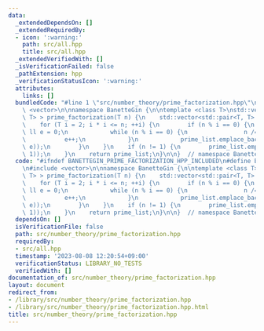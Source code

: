 ```yaml
---
data:
  _extendedDependsOn: []
  _extendedRequiredBy:
  - icon: ':warning:'
    path: src/all.hpp
    title: src/all.hpp
  _extendedVerifiedWith: []
  _isVerificationFailed: false
  _pathExtension: hpp
  _verificationStatusIcon: ':warning:'
  attributes:
    links: []
  bundledCode: "#line 1 \"src/number_theory/prime_factorization.hpp\"\n\n\n\n#include\
    \ <vector>\n\nnamespace BanetteGin {\n\ntemplate <class T>\nstd::vector<std::pair<T,\
    \ T> > prime_factorization(T n) {\n    std::vector<std::pair<T, T> > prime_list;\n\
    \    for (T i = 2; i * i <= n; ++i) {\n        if (n % i == 0) {\n           \
    \ ll e = 0;\n            while (n % i == 0) {\n                n /= i;\n     \
    \           e++;\n            }\n            prime_list.emplace_back(make_pair(i,\
    \ e));\n        }\n    }\n    if (n != 1) {\n        prime_list.emplace_back(make_pair(n,\
    \ 1));\n    }\n    return prime_list;\n}\n\n}  // namespace BanetteGin\n\n\n"
  code: "#ifndef BANETTEGIN_PRIME_FACTORIZATION_HPP_INCLUDED\n#define BANETTEGIN_PRIME_FACTORIZATION_HPP_INCLUDED\n\
    \n#include <vector>\n\nnamespace BanetteGin {\n\ntemplate <class T>\nstd::vector<std::pair<T,\
    \ T> > prime_factorization(T n) {\n    std::vector<std::pair<T, T> > prime_list;\n\
    \    for (T i = 2; i * i <= n; ++i) {\n        if (n % i == 0) {\n           \
    \ ll e = 0;\n            while (n % i == 0) {\n                n /= i;\n     \
    \           e++;\n            }\n            prime_list.emplace_back(make_pair(i,\
    \ e));\n        }\n    }\n    if (n != 1) {\n        prime_list.emplace_back(make_pair(n,\
    \ 1));\n    }\n    return prime_list;\n}\n\n}  // namespace BanetteGin\n\n#endif"
  dependsOn: []
  isVerificationFile: false
  path: src/number_theory/prime_factorization.hpp
  requiredBy:
  - src/all.hpp
  timestamp: '2023-08-08 12:20:54+09:00'
  verificationStatus: LIBRARY_NO_TESTS
  verifiedWith: []
documentation_of: src/number_theory/prime_factorization.hpp
layout: document
redirect_from:
- /library/src/number_theory/prime_factorization.hpp
- /library/src/number_theory/prime_factorization.hpp.html
title: src/number_theory/prime_factorization.hpp
---
```

